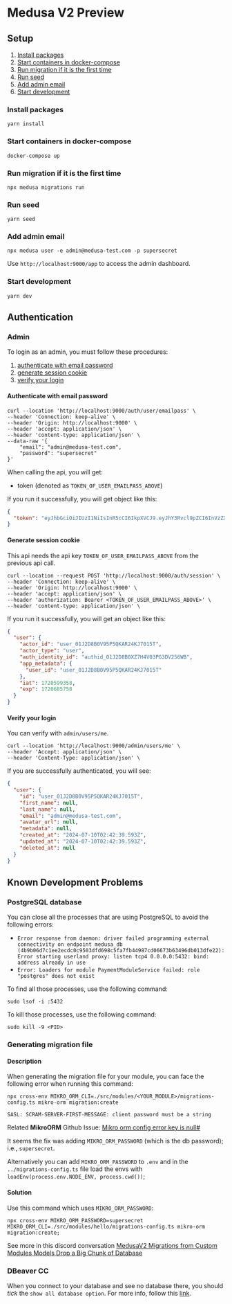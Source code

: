 # Medusa V2 Preview

## Setup

1. [Install packages](#install-packages)
1. [Start containers in docker-compose](#start-containers-in-docker-compose)
1. [Run migration if it is the first time](#run-migration-if-it-is-the-first-time)
1. [Run seed](#run-seed)
1. [Add admin email](#add-admin-email)
1. [Start development](#start-development)

### Install packages

```shell
yarn install
```

### Start containers in docker-compose

```shell
docker-compose up
```

### Run migration if it is the first time

```shell
npx medusa migrations run
```

### Run seed

```shell
yarn seed
```

### Add admin email

```shell
npx medusa user -e admin@medusa-test.com -p supersecret
```

Use `http://localhost:9000/app` to access the admin dashboard.

### Start development

```shell
yarn dev
```

## Authentication

### Admin

To login as an admin, you must follow these procedures:

1. [authenticate with email password](#authenticate-with-email-password)
1. [generate session cookie](#generate-session-cookie)
1. [verify your login](#verify-your-login)

#### Authenticate with email password

```shell
curl --location 'http://localhost:9000/auth/user/emailpass' \
--header 'Connection: keep-alive' \
--header 'Origin: http://localhost:9000' \
--header 'accept: application/json' \
--header 'content-type: application/json' \
--data-raw '{
    "email": "admin@medusa-test.com",
    "password": "supersecret"
}'
```

When calling the api, you will get:

- token (denoted as `TOKEN_OF_USER_EMAILPASS_ABOVE`)

If you run it successfully, you will get object like this:

```json
{
  "token": "eyJhbGciOiJIUzI1NiIsInR5cCI6IkpXVCJ9.eyJhY3Rvcl9pZCI6InVzZXJfMDFKMkQ4QjBWOTVQNVFLQVIyNEtKNzAxNVQiLCJhY3Rvcl90eXBlIjoidXNlciIsImF1dGhfaWRlbnRpdHlfaWQiOiJhdXRoaWRfMDFKMkQ4QjBYWjdINFYwM1BHM0RWMjU2V0IiLCJhcHBfbWV0YWRhdGEiOnsidXNlcl9pZCI6InVzZXJfMDFKMkQ4QjBWOTVQNVFLQVIyNEtKNzAxNVQifSwiaWF0IjoxNzIwNTk5NDU3LCJleHAiOjE3MjA2ODU4NTd9.SL70IsCzxIsWuXxiBsBbuj0o4c7k3Pzclnoa1LHdx9Y"
}
```

#### Generate session cookie

This api needs the api key `TOKEN_OF_USER_EMAILPASS_ABOVE` from the previous api call.

```shell
curl --location --request POST 'http://localhost:9000/auth/session' \
--header 'Connection: keep-alive' \
--header 'Origin: http://localhost:9000' \
--header 'accept: application/json' \
--header 'authorization: Bearer <TOKEN_OF_USER_EMAILPASS_ABOVE>' \
--header 'content-type: application/json' \
```

If you run it successfully, you will get an object like this:

```json
{
  "user": {
    "actor_id": "user_01J2D8B0V95P5QKAR24KJ7015T",
    "actor_type": "user",
    "auth_identity_id": "authid_01J2D8B0XZ7H4V03PG3DV256WB",
    "app_metadata": {
      "user_id": "user_01J2D8B0V95P5QKAR24KJ7015T"
    },
    "iat": 1720599358,
    "exp": 1720685758
  }
}
```

#### Verify your login

You can verify with `admin/users/me`.

```shell
curl --location 'http://localhost:9000/admin/users/me' \
--header 'Accept: application/json' \
--header 'Content-Type: application/json' \
```

If you are successfully authenticated, you will see:

```json
{
  "user": {
    "id": "user_01J2D8B0V95P5QKAR24KJ7015T",
    "first_name": null,
    "last_name": null,
    "email": "admin@medusa-test.com",
    "avatar_url": null,
    "metadata": null,
    "created_at": "2024-07-10T02:42:39.593Z",
    "updated_at": "2024-07-10T02:42:39.593Z",
    "deleted_at": null
  }
}
```

## Known Development Problems

### PostgreSQL database

You can close all the processes that are using PostgreSQL to avoid the following errors:

- `Error response from daemon: driver failed programming external connectivity on endpoint medusa_db (4b9b06d7c1ee2ecdc0c9503dfd698c5fa7fb44987cd06673b63496db013dfe22): Error starting userland proxy: listen tcp4 0.0.0.0:5432: bind: address already in use`
- `Error: Loaders for module PaymentModuleService failed: role "postgres" does not exist`

To find all those processes, use the following command:

```shell
sudo lsof -i :5432
```

To kill those processes, use the following command:

```shell
sudo kill -9 <PID>
```

### Generating migration file

#### Description

When generating the migration file for your module, you can face the following error when running this command:

```shell
npx cross-env MIKRO_ORM_CLI=./src/modules/<YOUR_MODULE>/migrations-config.ts mikro-orm migration:create
```

```shell
SASL: SCRAM-SERVER-FIRST-MESSAGE: client password must be a string
```

Related **MikroORM** Github Issue: [Mikro orm config error key is null#
](https://github.com/mikro-orm/mikro-orm/issues/866#:~:text=template%20and%20reproduction.-,omdxp%20commented%20on%20Jan%2015%2C%202022,Or%20just%20use%20the%20ORM%20env%20var%2C%20which%20is%20MIKRO_ORM_PASSWORD.,-2)

It seems the fix was adding `MIKRO_ORM_PASSWORD` (which is the db password); i.e., `supersecret`.

Alternatively you can add `MIKRO_ORM_PASSWORD` to `.env` and in the `../migrations-config.ts` file load the envs with `loadEnv(process.env.NODE_ENV, process.cwd())`;

#### Solution

Use this command which uses `MIKRO_ORM_PASSWORD`:

```shell
npx cross-env MIKRO_ORM_PASSWORD=supersecret MIKRO_ORM_CLI=./src/modules/hello/migrations-config.ts mikro-orm migration:create;
```

See more in this discord conversation [MedusaV2 Migrations from Custom Modules Models Drop a Big Chunk of Database](https://discord.com/channels/876835651130097704/1259437635995172874)

### DBeaver CC

When you connect to your database and see no database there, you should _tick_ the `show all database option`. For more info, follow this [link](https://stackoverflow.com/questions/54235029/dbeaver-can-only-see-default-postgresql-database-in-connection#:~:text=25-,2024%20solution,-They%20moved%20it).
